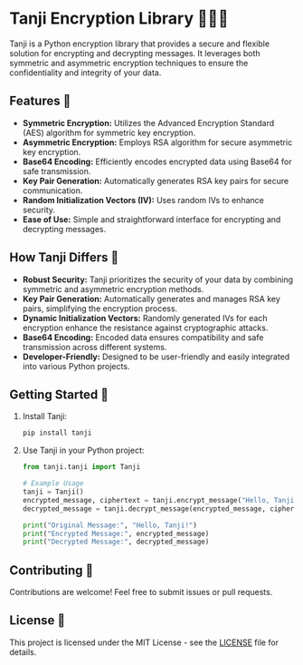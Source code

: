 # Tanji Encryption Library 👩‍💻🔐

Tanji is a Python encryption library that provides a secure and flexible solution for encrypting and decrypting messages. It leverages both symmetric and asymmetric encryption techniques to ensure the confidentiality and integrity of your data.

## Features 🚀

- **Symmetric Encryption:** Utilizes the Advanced Encryption Standard (AES) algorithm for symmetric key encryption.
- **Asymmetric Encryption:** Employs RSA algorithm for secure asymmetric key encryption.
- **Base64 Encoding:** Efficiently encodes encrypted data using Base64 for safe transmission.
- **Key Pair Generation:** Automatically generates RSA key pairs for secure communication.
- **Random Initialization Vectors (IV):** Uses random IVs to enhance security.
- **Ease of Use:** Simple and straightforward interface for encrypting and decrypting messages.

## How Tanji Differs 🤔

- **Robust Security:** Tanji prioritizes the security of your data by combining symmetric and asymmetric encryption methods.
- **Key Pair Generation:** Automatically generates and manages RSA key pairs, simplifying the encryption process.
- **Dynamic Initialization Vectors:** Randomly generated IVs for each encryption enhance the resistance against cryptographic attacks.
- **Base64 Encoding:** Encoded data ensures compatibility and safe transmission across different systems.
- **Developer-Friendly:** Designed to be user-friendly and easily integrated into various Python projects.

## Getting Started 🏁

1. Install Tanji:

    ```bash
    pip install tanji
    ```

2. Use Tanji in your Python project:

    ```python
    from tanji.tanji import Tanji

    # Example Usage
    tanji = Tanji()
    encrypted_message, ciphertext = tanji.encrypt_message("Hello, Tanji!")
    decrypted_message = tanji.decrypt_message(encrypted_message, ciphertext)

    print("Original Message:", "Hello, Tanji!")
    print("Encrypted Message:", encrypted_message)
    print("Decrypted Message:", decrypted_message)
    ```

## Contributing 🤝

Contributions are welcome! Feel free to submit issues or pull requests.

## License 📄

This project is licensed under the MIT License - see the [LICENSE](LICENSE) file for details.
